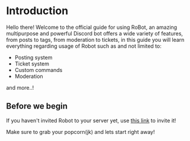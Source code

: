 # Introduction

Hello there! Welcome to the official guide for using RoBot, an amazing multipurpose and powerful Discord bot offers a wide variety of features, from posts to tags, from moderation to tickets, in this guide you will learn everything regarding usage of Robot such as and not limited to:
* Posting system
* Ticket system
* Custom commands
* Moderation

and more..!

## Before we begin

If you haven't invited Robot to your server yet, use [this link](https://discord.com/oauth2/authorize?client_id=832239654304481312&scope=bot&permissions=8) to invite it!

Make sure to grab your popcorn(jk) and lets start right away!
